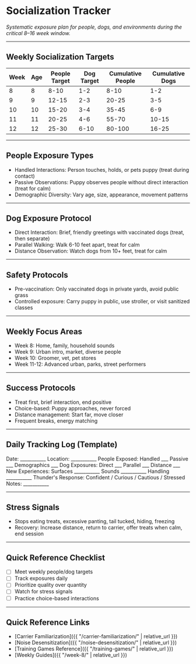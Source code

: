 # Socialization Tracker
*Systematic exposure plan for people, dogs, and environments during the critical 8–16 week window.*

---

## Weekly Socialization Targets
| Week | Age | People Target | Dog Target | Cumulative People | Cumulative Dogs |
|------|-----|---------------|------------|-------------------|-----------------|
| 8    | 8   | 8-10          | 1-2        | 8-10              | 1-2             |
| 9    | 9   | 12-15         | 2-3        | 20-25             | 3-5             |
| 10   | 10  | 15-20         | 3-4        | 35-45             | 6-9             |
| 11   | 11  | 20-25         | 4-6        | 55-70             | 10-15           |
| 12   | 12  | 25-30         | 6-10       | 80-100            | 16-25           |

---

## People Exposure Types
- Handled Interactions: Person touches, holds, or pets puppy (treat during contact)
- Passive Observations: Puppy observes people without direct interaction (treat for calm)
- Demographic Diversity: Vary age, size, appearance, movement patterns

---

## Dog Exposure Protocol
- Direct Interaction: Brief, friendly greetings with vaccinated dogs (treat, then separate)
- Parallel Walking: Walk 6-10 feet apart, treat for calm
- Distance Observation: Watch dogs from 10+ feet, treat for calm

---

## Safety Protocols
- Pre-vaccination: Only vaccinated dogs in private yards, avoid public grass
- Controlled exposure: Carry puppy in public, use stroller, or visit sanitized classes

---

## Weekly Focus Areas
- Week 8: Home, family, household sounds
- Week 9: Urban intro, market, diverse people
- Week 10: Groomer, vet, pet stores
- Week 11-12: Advanced urban, parks, street performers

---

## Success Protocols
- Treat first, brief interaction, end positive
- Choice-based: Puppy approaches, never forced
- Distance management: Start far, move closer
- Frequent breaks, energy matching

---

## Daily Tracking Log (Template)
Date: ___________
Location: ___________
People Exposed: Handled ___ Passive ___ Demographics ___
Dog Exposures: Direct ___ Parallel ___ Distance ___
New Experiences: Surfaces ___________ Sounds ___________ Handling ___________
Thunder's Response: Confident / Curious / Cautious / Stressed
Notes: ___________

---

## Stress Signals
- Stops eating treats, excessive panting, tail tucked, hiding, freezing
- Recovery: Increase distance, return to carrier, offer treats when calm, end session

---

## Quick Reference Checklist
- [ ] Meet weekly people/dog targets
- [ ] Track exposures daily
- [ ] Prioritize quality over quantity
- [ ] Watch for stress signals
- [ ] Practice choice-based interactions

---

## Quick Reference Links
- [Carrier Familiarization]({{ "/carrier-familiarization/" | relative_url }})
- [Noise Desensitization]({{ "/noise-desensitization/" | relative_url }})
- [Training Games Reference]({{ "/training-games/" | relative_url }})
- [Weekly Guides]({{ "/week-8/" | relative_url }}) 